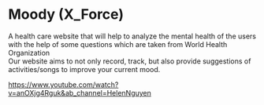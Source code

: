 # Moody (X_Force)
A health care website that will help to analyze the mental health of the users with the help of some questions which are taken from World Health Organization  
Our website aims to not only record, track, but also provide suggestions of activities/songs to improve your current mood. 

https://www.youtube.com/watch?v=anOXjg4Rguk&ab_channel=HelenNguyen
